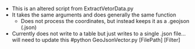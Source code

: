 - This is an altered script from ExtractVetorData.py
- It takes the same arguments and does generally the same function
  - Does not process the coordinates, but instead keeps it as a .geojson (.json)
- Currently does not write to a table but just writes to a single .json file... will need to update this
#python GeoJsonVector.py [FilePath] [Filter]
``` ```
